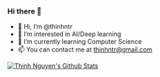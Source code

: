 ### Hi there 👋

- 👋 Hi, I’m @thinhntr
- 👀 I’m interested in AI/Deep learning
- 🌱 I’m currently learning Computer Science
- 📫 You can contact me at thinhntr@gmail.com

[![Thinh Nguyen's Github Stats](https://github-readme-stats.vercel.app/api?username=thinhntr&show_icons=true&theme=tokyonight&hide_border=true&include_all_commits=true&count_private=true)](https://github.com/thinhntr)

<!--
**thinhntr/thinhntr** is a ✨ _special_ ✨ repository because its `README.md` (this file) appears on your GitHub profile.

Here are some ideas to get you started:

- 🔭 I’m currently working on ...
- 🌱 I’m currently learning ...
- 👯 I’m looking to collaborate on ...
- 🤔 I’m looking for help with ...
- 💬 Ask me about ...
- 📫 How to reach me: ...
- 😄 Pronouns: ...
- ⚡ Fun fact: ...
-->
